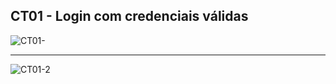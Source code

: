 
## CT01 - Login com credenciais válidas 




![CT01-](https://github.com/user-attachments/assets/b9175ca8-6ca7-4599-8e6e-880f94870f95)

---

![CT01-2](https://github.com/user-attachments/assets/38b3855d-423d-4882-815c-52e3f01937d1)
